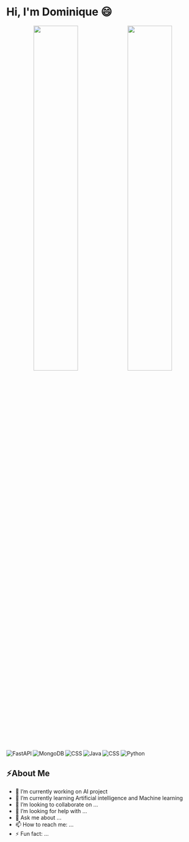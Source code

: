 <!--
Link to badges: https://github.com/Ileriayo/markdown-badges
Link to stat theme: https://github.com/anuraghazra/github-readme-stats
-->

# Hi, I'm Dominique 😄

<p align="center">
  <img width="48%" src="https://github-readme-stats.vercel.app/api?username=dwaldon21&show_icons=true&theme=radical" />
  <img width="48%" src="https://github-readme-streak-stats.herokuapp.com/?user=dwaldon21&hide_border=true&theme=radical" />
</p>

<img align="left" alt="FastAPI" src="https://img.shields.io/badge/FastAPI-005571?style=for-the-badge&logo=fastapi" />
<img align="left" alt="MongoDB" src="https://img.shields.io/badge/MongoDB-%234ea94b.svg?style=for-the-badge&logo=mongodb&logoColor=white" />
<img alt="CSS" src="https://img.shields.io/badge/css3-%231572B6.svg?style=for-the-badge&logo=css3&logoColor=white" />

<img align="left" alt="CSS" src="https://img.shields.io/badge/html5-%23E34F26.svg?style=for-the-badge&logo=html5&logoColor=white" />
<img align="left" alt="Java" src="https://img.shields.io/badge/java-%23ED8B00.svg?style=for-the-badge&logo=openjdk&logoColor=white" />
<img alt="Python" src="https://img.shields.io/badge/python-3670A0?style=for-the-badge&logo=python&logoColor=ffdd54" />

## ⚡About Me

- 🔭 I’m currently working on AI project
- 🌱 I’m currently learning Artificial intelligence and Machine learning
- 👯 I’m looking to collaborate on ...
- 🤔 I’m looking for help with ...
- 💬 Ask me about ...
- 📫 How to reach me: ...
- ⚡ Fun fact: ...

